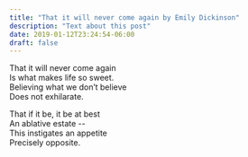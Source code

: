 ```yaml
---
title: "That it will never come again by Emily Dickinson"
description: "Text about this post"
date: 2019-01-12T23:24:54-06:00
draft: false
---
```


That it will never come again  
Is what makes life so sweet.  
Believing what we don’t believe  
Does not exhilarate.

That if it be, it be at best  
An ablative estate --  
This instigates an appetite  
Precisely opposite.
